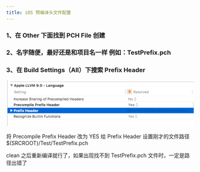 ```yaml
---
title: iOS 预编译头文件配置
---
```


### 1、在 Other 下面找到 PCH File 创建

### 2、名字随便，最好还是和项目名一样 例如：TestPrefix.pch

### 3、在 Build Settings（All）下搜索 Prefix Header

![](https://github.com/huangzhifei/huangzhifei.github.com/raw/master/images/prefix.png)

将 Precompile Prefix Header 改为 YES
给 Prefix Header 设置刚才的文件路径 $(SRCROOT)/Test/TestPrefix.pch

clean 之后重新编译就行了，如果出现找不到 TestPrefix.pch 文件时，一定是路径出错了
